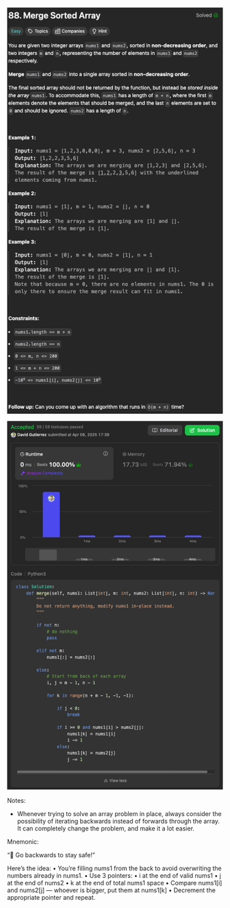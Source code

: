![alt text](image-3.png)

![alt text](image.png)



Notes: 


- Whenever  trying to solve an array problem in place, always consider the possibility of iterating backwards instead of forwards through the array. It can completely change the problem, and make it a lot easier.

Mnemonic:

“👣 Go backwards to stay safe!”

Here’s the idea:
	•	You’re filling nums1 from the back to avoid overwriting the numbers already in nums1.
	•	Use 3 pointers:
	•	i at the end of valid nums1
	•	j at the end of nums2
	•	k at the end of total nums1 space
	•	Compare nums1[i] and nums2[j] — whoever is bigger, put them at nums1[k]
	•	Decrement the appropriate pointer and repeat.

